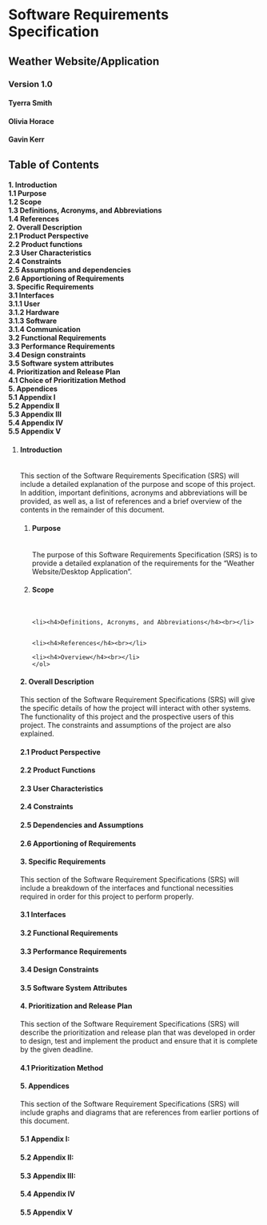 # Software Requirements Specification
## Weather Website/Application
### Version 1.0
#### Tyerra Smith
#### Olivia Horace
#### Gavin Kerr
 
## Table of Contents
#### 1.   Introduction<br>1.1         Purpose<br>1.2         Scope<br>1.3         Definitions, Acronyms, and Abbreviations<br>1.4         References<br>2.   Overall Description<br>2.1         Product Perspective<br>2.2         Product functions<br>2.3         User Characteristics<br>2.4         Constraints<br>2.5         Assumptions and dependencies<br>2.6         Apportioning of Requirements<br>3.   Specific Requirements<br>3.1         Interfaces<br>3.1.1    User<br>3.1.2    Hardware<br>3.1.3    Software<br>3.1.4    Communication<br>3.2         Functional Requirements<br>3.3         Performance Requirements<br>3.4         Design constraints<br>3.5         Software system attributes<br>4.   Prioritization and Release Plan<br>4.1         Choice of Prioritization Method<br>5.   Appendices<br>5.1         Appendix I<br>5.2         Appendix II<br>5.3         Appendix III<br>5.4         Appendix IV<br>5.5         Appendix V
 
 
 
 
<ol>
<li><h4>Introduction</h4><br>This section of the Software Requirements Specification (SRS) will include a detailed explanation of the purpose and scope of this project. In addition, important definitions, acronyms and abbreviations will be provided, as well as, a list of references and a brief overview of the contents in the remainder of this document.</li>
	<ol type="1">
    <li><h4>Purpose</h4><br>The purpose of this Software Requirements Specification (SRS) is to provide a detailed explanation of the requirements for the “Weather Website/Desktop Application”.</li>
	<li><h4>Scope</h4><br></li>
 
    <li><h4>Definitions, Acronyms, and Abbreviations</h4><br></li>
 
 
    <li><h4>References</h4><br></li>
 
    <li><h4>Overview</h4><br></li>
	</ol>
 
</ol>
 
 
 
 
 
 






#### 2.    Overall Description
 
This section of the Software Requirement Specifications (SRS) will give the specific details of how the project will interact with other systems. The functionality of this project and the prospective users of this project. The constraints and assumptions of the project are also explained.
 
#### 2.1   	Product Perspective
 
#### 2.2   	Product Functions
 
#### 2.3   	User Characteristics
 
 
#### 2.4   	Constraints
#### 2.5   	Dependencies and Assumptions
#### 2.6   	Apportioning of Requirements
 
 
 
 
 
 
 
 
 







#### 3.   Specific Requirements
 
This section of the Software Requirement Specifications (SRS) will include a breakdown of the interfaces and functional necessities required in order for this project to perform properly.
 
#### 3.1   	Interfaces
 
#### 3.2   	Functional Requirements
 
#### 3.3   	Performance Requirements
 
 
#### 3.4   	Design Constraints
#### 3.5   	Software System Attributes
 
 
 
 
 
 
 
 
 
 









#### 4.   Prioritization and Release Plan
 
This section of the Software Requirement Specifications (SRS) will describe the prioritization and release plan that was developed in order to design, test and implement the product and ensure that it is complete by the given deadline.
 
#### 4.1   	Prioritization Method
 
 
 
 
 
 
 
 
 
 
 
 
 
 
 
 
 
 








#### 5.   Appendices
 
This section of the Software Requirement Specifications (SRS) will include graphs and diagrams that are references from earlier portions of this document.
 
#### 5.1   	Appendix I:
 
#### 5.2   	Appendix II:
 
#### 5.3   	Appendix III:
 
 
#### 5.4   	Appendix IV
#### 5.5   	Appendix V